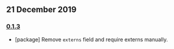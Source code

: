 ## 21 December 2019

### [0.1.3](https://github.com/idiocc/goa/compare/v0.1.3...v1.0.0)

- [package] Remove `externs` field and require externs manually.

